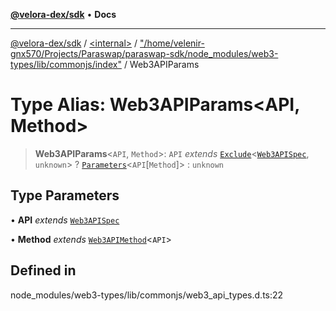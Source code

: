 [**@velora-dex/sdk**](../../../../README.md) • **Docs**

***

[@velora-dex/sdk](../../../../globals.md) / [\<internal\>](../../../README.md) / ["/home/velenir-gnx570/Projects/Paraswap/paraswap-sdk/node\_modules/web3-types/lib/commonjs/index"](../README.md) / Web3APIParams

# Type Alias: Web3APIParams\<API, Method\>

> **Web3APIParams**\<`API`, `Method`\>: `API` *extends* [`Exclude`](../../../type-aliases/Exclude.md)\<[`Web3APISpec`](../../../type-aliases/Web3APISpec.md), `unknown`\> ? [`Parameters`](../../../type-aliases/Parameters.md)\<`API`\[`Method`\]\> : `unknown`

## Type Parameters

• **API** *extends* [`Web3APISpec`](../../../type-aliases/Web3APISpec.md)

• **Method** *extends* [`Web3APIMethod`](Web3APIMethod.md)\<`API`\>

## Defined in

node\_modules/web3-types/lib/commonjs/web3\_api\_types.d.ts:22

